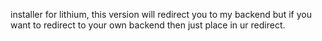 installer for lithium, this version will redirect you to my backend but if you want to redirect to your own backend then just place in ur redirect.
